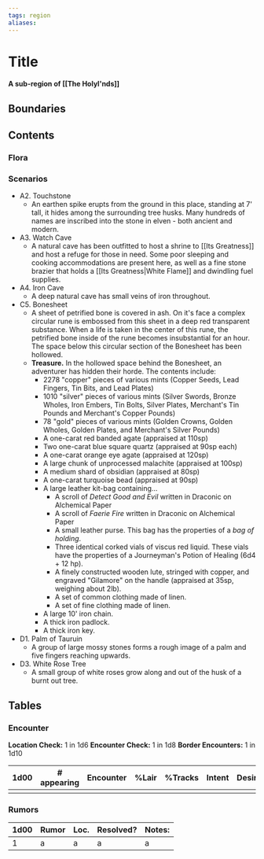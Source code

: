 ```yaml
---
tags: region
aliases:
---
```

# Title
#### A sub-region of [[The Holyl'nds]]
## Boundaries
## Contents
### Flora
### Scenarios
- A2. Touchstone
	- An earthen spike erupts from the ground in this place, standing at 7' tall, it hides among the surrounding tree husks. Many hundreds of names are inscribed into the stone in elven - both ancient and modern.
- A3. Watch Cave
	- A natural cave has been outfitted to host a shrine to [[Its Greatness]] and host a refuge for those in need. Some poor sleeping and cooking accommodations are present here, as well as a fine stone brazier that holds a [[Its Greatness|White Flame]] and dwindling fuel supplies.
- A4. Iron Cave
	- A deep natural cave has small veins of iron throughout.
- C5. Bonesheet
	- A sheet of petrified bone is covered in ash. On it's face a complex circular rune is embossed from this sheet in a deep red transparent substance. When a life is taken in the center of this rune, the petrified bone inside of the rune becomes insubstantial for an hour. The space below this circular section of the Bonesheet has been hollowed.
	- **Treasure.** In the hollowed space behind the Bonesheet, an adventurer has hidden their horde. The contents include:
		- 2278 "copper" pieces of various mints (Copper Seeds, Lead Fingers, Tin Bits, and Lead Plates)
		- 1010 "silver" pieces of various mints (Silver Swords, Bronze Wholes, Iron Embers, Tin Bolts, Silver Plates, Merchant's Tin Pounds and Merchant's Copper Pounds)
		- 78 "gold" pieces of various mints (Golden Crowns, Golden Wholes, Golden Plates, and Merchant's Silver Pounds)
		- A one-carat red banded agate (appraised at 110sp)
		- Two one-carat blue square quartz (appraised at 90sp each)
		- A one-carat orange eye agate (appraised at 120sp)
		- A large chunk of unprocessed malachite (appraised at 100sp)
		- A medium shard of obsidian (appraised at 80sp)
		- A one-carat turquoise bead (appraised at 90sp)
		- A large leather kit-bag containing...
			- A scroll of *Detect Good and Evil* written in Draconic on Alchemical Paper
			- A scroll of *Faerie Fire* written in Draconic on Alchemical Paper
			- A small leather purse. This bag has the properties of a *bag of holding*.
			- Three identical corked vials of viscus red liquid. These vials have the properties of a Journeyman's Potion of Healing (6d4 + 12 hp).
			- A finely constructed wooden lute, stringed with copper, and engraved "Gilamore" on the handle (appraised at 35sp, weighing about 2lb).
			- A set of common clothing made of linen.
			- A set of fine clothing made of linen.
		- A large 10' iron chain.
		- A thick iron padlock.
		- A thick iron key.
- D1. Palm of Tauruin
	-  A group of large mossy stones forms a rough image of a palm and five fingers reaching upwards.
- D3. White Rose Tree
	- A small group of white roses grow along and out of the husk of a burnt out tree.

## Tables
### Encounter
**Location Check:** 1 in 1d6
**Encounter Check:** 1 in 1d8
**Border Encounters:** 1 in 1d10


| 1d00 | # appearing | Encounter | %Lair | %Tracks | Intent | Desire |
| ---- | ----------- | --------- | ----- | ------- | ------ | ------ |
|      |             |           |       |         |        |        |

### Rumors
| 1d00 | Rumor | Loc. | Resolved? | Notes: |
|------|-------|------|-----------|--------|
| 1    | a     | a    | a         | a      |